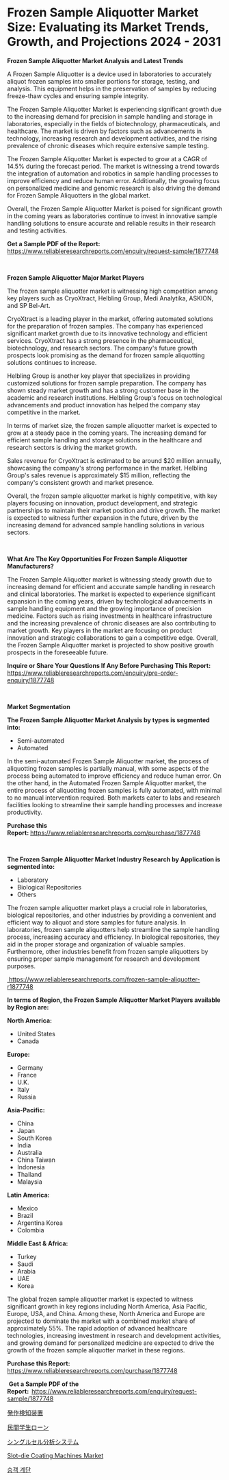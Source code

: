 <p><h1>Frozen Sample Aliquotter Market Size: Evaluating its Market Trends, Growth, and Projections 2024 - 2031</h1></p><p><strong>Frozen Sample Aliquotter Market Analysis and Latest Trends</strong></p>
<p><p>A Frozen Sample Aliquotter is a device used in laboratories to accurately aliquot frozen samples into smaller portions for storage, testing, and analysis. This equipment helps in the preservation of samples by reducing freeze-thaw cycles and ensuring sample integrity.</p><p>The Frozen Sample Aliquotter Market is experiencing significant growth due to the increasing demand for precision in sample handling and storage in laboratories, especially in the fields of biotechnology, pharmaceuticals, and healthcare. The market is driven by factors such as advancements in technology, increasing research and development activities, and the rising prevalence of chronic diseases which require extensive sample testing.</p><p>The Frozen Sample Aliquotter Market is expected to grow at a CAGR of 14.5% during the forecast period. The market is witnessing a trend towards the integration of automation and robotics in sample handling processes to improve efficiency and reduce human error. Additionally, the growing focus on personalized medicine and genomic research is also driving the demand for Frozen Sample Aliquotters in the global market.</p><p>Overall, the Frozen Sample Aliquotter Market is poised for significant growth in the coming years as laboratories continue to invest in innovative sample handling solutions to ensure accurate and reliable results in their research and testing activities.</p></p>
<p><strong>Get a Sample PDF of the Report:&nbsp;</strong> <a href="https://www.reliableresearchreports.com/enquiry/request-sample/1877748">https://www.reliableresearchreports.com/enquiry/request-sample/1877748</a></p>
<p>&nbsp;</p>
<p><strong>Frozen Sample Aliquotter Major Market Players</strong></p>
<p><p>The frozen sample aliquotter market is witnessing high competition among key players such as CryoXtract, Helbling Group, Medi Analytika, ASKION, and SP Bel-Art. </p><p>CryoXtract is a leading player in the market, offering automated solutions for the preparation of frozen samples. The company has experienced significant market growth due to its innovative technology and efficient services. CryoXtract has a strong presence in the pharmaceutical, biotechnology, and research sectors. The company's future growth prospects look promising as the demand for frozen sample aliquotting solutions continues to increase.</p><p>Helbling Group is another key player that specializes in providing customized solutions for frozen sample preparation. The company has shown steady market growth and has a strong customer base in the academic and research institutions. Helbling Group's focus on technological advancements and product innovation has helped the company stay competitive in the market.</p><p>In terms of market size, the frozen sample aliquotter market is expected to grow at a steady pace in the coming years. The increasing demand for efficient sample handling and storage solutions in the healthcare and research sectors is driving the market growth.</p><p>Sales revenue for CryoXtract is estimated to be around $20 million annually, showcasing the company's strong performance in the market. Helbling Group's sales revenue is approximately $15 million, reflecting the company's consistent growth and market presence.</p><p>Overall, the frozen sample aliquotter market is highly competitive, with key players focusing on innovation, product development, and strategic partnerships to maintain their market position and drive growth. The market is expected to witness further expansion in the future, driven by the increasing demand for advanced sample handling solutions in various sectors.</p></p>
<p>&nbsp;</p>
<p><strong>What Are The Key Opportunities For Frozen Sample Aliquotter Manufacturers?</strong></p>
<p><p>The Frozen Sample Aliquotter market is witnessing steady growth due to increasing demand for efficient and accurate sample handling in research and clinical laboratories. The market is expected to experience significant expansion in the coming years, driven by technological advancements in sample handling equipment and the growing importance of precision medicine. Factors such as rising investments in healthcare infrastructure and the increasing prevalence of chronic diseases are also contributing to market growth. Key players in the market are focusing on product innovation and strategic collaborations to gain a competitive edge. Overall, the Frozen Sample Aliquotter market is projected to show positive growth prospects in the foreseeable future.</p></p>
<p><strong>Inquire or Share Your Questions If Any Before Purchasing This Report:</strong> <a href="https://www.reliableresearchreports.com/enquiry/pre-order-enquiry/1877748">https://www.reliableresearchreports.com/enquiry/pre-order-enquiry/1877748</a></p>
<p>&nbsp;</p>
<p><strong>Market Segmentation</strong></p>
<p><strong>The Frozen Sample Aliquotter Market Analysis by types is segmented into:</strong></p>
<p><ul><li>Semi-automated</li><li>Automated</li></ul></p>
<p><p>In the semi-automated Frozen Sample Aliquotter market, the process of aliquotting frozen samples is partially manual, with some aspects of the process being automated to improve efficiency and reduce human error. On the other hand, in the Automated Frozen Sample Aliquotter market, the entire process of aliquotting frozen samples is fully automated, with minimal to no manual intervention required. Both markets cater to labs and research facilities looking to streamline their sample handling processes and increase productivity.</p></p>
<p><strong>Purchase this Report:&nbsp;</strong><a href="https://www.reliableresearchreports.com/purchase/1877748">https://www.reliableresearchreports.com/purchase/1877748</a></p>
<p>&nbsp;</p>
<p><strong>The Frozen Sample Aliquotter Market Industry Research by Application is segmented into:</strong></p>
<p><ul><li>Laboratory</li><li>Biological Repositories</li><li>Others</li></ul></p>
<p><p>The frozen sample aliquotter market plays a crucial role in laboratories, biological repositories, and other industries by providing a convenient and efficient way to aliquot and store samples for future analysis. In laboratories, frozen sample aliquotters help streamline the sample handling process, increasing accuracy and efficiency. In biological repositories, they aid in the proper storage and organization of valuable samples. Furthermore, other industries benefit from frozen sample aliquotters by ensuring proper sample management for research and development purposes.</p></p>
<p><a href="https://www.reliableresearchreports.com/frozen-sample-aliquotter-r1877748">&nbsp;https://www.reliableresearchreports.com/frozen-sample-aliquotter-r1877748</a></p>
<p><strong>In terms of Region, the Frozen Sample Aliquotter Market Players available by Region are:</strong></p>
<p>
    <p> <strong> North America: </strong>
        <ul>
            <li>United States</li>
            <li>Canada</li>
        </ul>
        </p> 
    <p> <strong> Europe: </strong>
        <ul>
            <li>Germany</li>
            <li>France</li>
            <li>U.K.</li>
            <li>Italy</li>
            <li>Russia</li>
        </ul>
        </p> 
    <p> <strong> Asia-Pacific: </strong>
        <ul>
            <li>China</li>
            <li>Japan</li>
            <li>South Korea</li>
            <li>India</li>
            <li>Australia</li>
            <li>China Taiwan</li>
            <li>Indonesia</li>
            <li>Thailand</li>
            <li>Malaysia</li>
        </ul>
        </p> 
    <p> <strong> Latin America: </strong>
        <ul>
            <li>Mexico</li>
            <li>Brazil</li>
            <li>Argentina Korea</li>
            <li>Colombia</li>
        </ul>
        </p> 
    <p> <strong> Middle East & Africa: </strong>
        <ul>
            <li>Turkey</li>
            <li>Saudi</li>
            <li>Arabia</li>
            <li>UAE</li>
            <li>Korea</li>
        </ul>
    </p>
    </p>
<p><p>The global frozen sample aliquotter market is expected to witness significant growth in key regions including North America, Asia Pacific, Europe, USA, and China. Among these, North America and Europe are projected to dominate the market with a combined market share of approximately 55%. The rapid adoption of advanced healthcare technologies, increasing investment in research and development activities, and growing demand for personalized medicine are expected to drive the growth of the frozen sample aliquotter market in these regions.</p></p>
<p><strong>Purchase this Report: </strong><a href="https://www.reliableresearchreports.com/purchase/1877748">https://www.reliableresearchreports.com/purchase/1877748</a></p>
<p>&nbsp;<strong>Get a Sample PDF of the Report:&nbsp;&nbsp;</strong><a href="https://www.reliableresearchreports.com/enquiry/request-sample/1877748">https://www.reliableresearchreports.com/enquiry/request-sample/1877748</a></p>
<p><strong></strong></p>
<p><p><a href="https://github.com/gfggqjbfys368009/Market-Research-Report-List-1/blob/main/314869344056.md">発作検知装置</a></p><p><a href="https://medium.com/@rexkhler2023/%E3%83%97%E3%83%A9%E3%82%A4%E3%83%99%E3%83%BC%E3%83%88%E5%AD%A6%E7%94%9F%E3%83%AD%E3%83%BC%E3%83%B3%E5%B8%82%E5%A0%B4%E3%81%AE%E8%A6%8F%E6%A8%A1-cagr-%E3%83%88%E3%83%AC%E3%83%B3%E3%83%89-2024-2030-883d059469d4">民間学生ローン</a></p><p><a href="https://github.com/vlcostes/Market-Research-Report-List-1/blob/main/362792844057.md">シングルセル分析システム</a></p><p><a href="https://github.com/Angelnienowdseej3e45z3p8c/Market-Research-Report-List-2/blob/main/slot-die-coating-machines-market.md">Slot-die Coating Machines Market</a></p><p><a href="https://medium.com/@dandier2003/%EC%8A%B9%EA%B0%9D-%EA%B3%84%EB%8B%A8-%EC%8B%9C%EC%9E%A5-%EC%A0%84%EB%A7%9D-%EC%82%B0%EC%97%85-%EA%B0%9C%EC%9A%94-%EB%B0%8F-%EC%98%88%EC%B8%A1-2024%EB%85%84%EB%B6%80%ED%84%B0-2031%EB%85%84%EA%B9%8C%EC%A7%80-c9209d4dacd1">승객 계단</a></p></p>